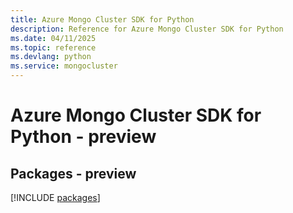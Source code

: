 ```yaml
---
title: Azure Mongo Cluster SDK for Python
description: Reference for Azure Mongo Cluster SDK for Python
ms.date: 04/11/2025
ms.topic: reference
ms.devlang: python
ms.service: mongocluster
---
```

# Azure Mongo Cluster SDK for Python - preview
## Packages - preview
[!INCLUDE [packages](mongo-cluster-index.md)]